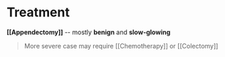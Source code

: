 # Treatment
**[[Appendectomy]]** -- mostly **benign** and **slow-glowing**
> More severe case may require [[Chemotherapy]] or [[Colectomy]]